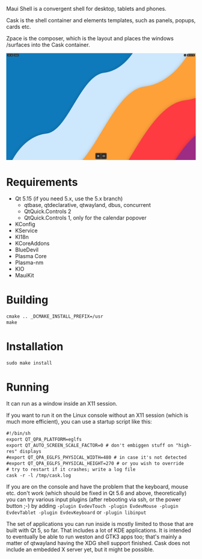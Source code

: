 Maui Shell is a convergent shell for desktop, tablets and phones.

Cask is the shell container and elements templates, such as panels, popups, cards etc.

Zpace is the composer, which is the layout and places the windows /surfaces into the Cask container.


![a screenshot](screenshots/desktop/screenshot.png "screenshot")

# Requirements

* Qt 5.15 (if you need 5.x, use the 5.x branch)
  - qtbase, qtdeclarative, qtwayland, dbus, concurrent
  - QtQuick.Controls 2
  - QtQuick.Controls 1, only for the calendar popover
* KConfig
* KService
* KI18n
* KCoreAddons
* BlueDevil
* Plasma Core
* Plasma-nm
* KIO
* MauiKit

# Building

```
cmake .. _DCMAKE_INSTALL_PREFIX=/usr
make
```

# Installation

```
sudo make install
```

# Running

It can run as a window inside an X11 session.

If you want to run it on the Linux console without an X11 session
(which is much more efficient), you can use a startup script like this:

```
#!/bin/sh
export QT_QPA_PLATFORM=eglfs
export QT_AUTO_SCREEN_SCALE_FACTOR=0 # don't embiggen stuff on "high-res" displays
#export QT_QPA_EGLFS_PHYSICAL_WIDTH=480 # in case it's not detected
#export QT_QPA_EGLFS_PHYSICAL_HEIGHT=270 # or you wish to override
# try to restart if it crashes; write a log file
cask -r -l /tmp/cask.log
```

If you are on the console and have the problem that the keyboard, mouse etc.
don't work (which should be fixed in Qt 5.6 and above, theoretically) you can
try various input plugins (after rebooting via ssh, or the power button ;-) by adding
```-plugin EvdevTouch -plugin EvdevMouse -plugin EvdevTablet -plugin EvdevKeyboard```
or
```-plugin libinput```

The set of applications you can run inside is mostly limited to those
that are built with Qt 5, so far.  That includes a lot of KDE applications.
It is intended to eventually be able to run weston and GTK3 apps too;
that's mainly a matter of qtwayland having the XDG shell support finished.
Cask does not include an embedded X server yet, but it might be possible.
